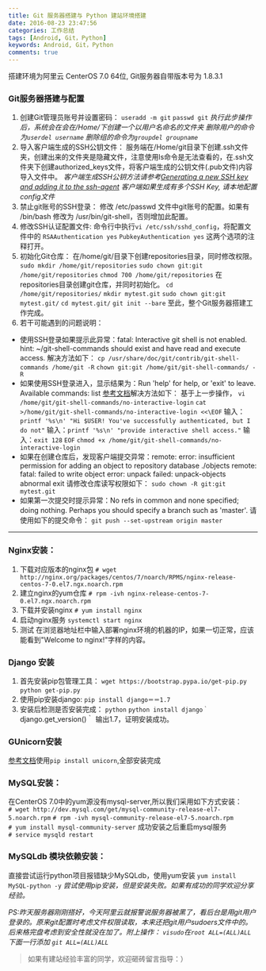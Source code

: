 ```yaml
---
title: Git 服务器搭建与 Python 建站环境搭建
date: 2016-08-23 23:47:56
categories: 工作总结
tags: [Android, Git，Python]
keywords: Android, Git，Python
comments: true
---
```


搭建环境为阿里云 CenterOS 7.0 64位,
Git服务器自带版本号为 1.8.3.1

### Git服务器搭建与配置
1. 创建Git管理员账号并设置密码：
`useradd -m git`
`passwd git`
*执行此步操作后，系统会在会在/Home/下创建一个以用户名命名的文件夹*
*删除用户的命令为`userdel username`*
*删除组的命令为`groupdel groupname`*
2. 导入客户端生成的SSH公钥文件：
服务端在/Home/git目录下创建.ssh文件夹，创建出来的文件夹是隐藏文件，注意使用ls命令是无法查看的，在.ssh文件夹下创建authorized_keys文件，将客户端生成的公钥文件(.pub文件)内容导入文件中。
*客户端生成SSH公钥方法请参考[Generating a new SSH key and adding it to the ssh-agent](https://help.github.com/articles/generating-a-new-ssh-key-and-adding-it-to-the-ssh-agent/)*
*客户端如果生成有多个SSH Key, 请本地配置config文件*
3. 禁止git账号的SSH登录：
修改 /etc/passwd 文件中git账号的配置。如果有 /bin/bash 修改为 /usr/bin/git-shell，否则增加此配置。
4. 修改SSH认证配置文件:
命令行中执行`vi /etc/ssh/sshd_config`，将配置文件中的
`RSAAuthentication yes`
`PubkeyAuthentication yes`
这两个选项的注释打开。
5. 初始化Git仓库：
在/home/git/目录下创建repositories目录，同时修改权限。
`sudo mkdir /home/git/repositories`
`sudo chown git:git /home/git/repositories`
`chmod 700 /home/git/repositories`
在repositories目录创建git仓库，并同时初始化。
`cd /home/git/repositories/`
`mkdir mytest.git`
`sudo chown git:git mytest.git/`
`cd mytest.git/`
`git init --bare`
至此，整个Git服务器搭建工作完成。
7. 若干可能遇到的问题说明：
  - 使用SSH登录如果提示此异常：fatal: Interactive git shell is not enabled. hint: ~/git-shell-commands should exist and have read and execute access.
  解决方法如下：
  `cp /usr/share/doc/git/contrib/git-shell-commands /home/git -R`
  `chown git:git /home/git/git-shell-commands/ -R`
  - 如果使用SSH登录进入，显示结果为：Run 'help' for help, or 'exit' to leave.  Available commands:
list
  [参考文档](https://git-scm.com/docs/git-shell)解决方法如下：
  基于上一步操作，
  `vi /home/git/git-shell-commands/no-interactive-login`
  `cat >/home/git/git-shell-commands/no-interactive-login <<\EOF`
  输入：`printf '%s\n' "Hi $USER! You've successfully authenticated, but I do not"`
  输入：`printf '%s\n' "provide interactive shell access."`
  输入：`exit 128`
  `EOF`
  `chmod +x /home/git/git-shell-commands/no-interactive-login`
  - 如果在创建仓库后，发现客户端提交异常：remote: error: insufficient permission for adding an object to repository database ./objects
  remote: fatal: failed to write object
  error: unpack failed: unpack-objects abnormal exit
  请修改仓库读写权限如下：
  `sudo chown -R git:git mytest.git`
  - 如果第一次提交时提示异常：No refs in common and none specified; doing nothing.
  Perhaps you should specify a branch such as 'master'.
  请使用如下的提交命令：
  `git push --set-upstream origin master`

***

### Nginx安装：
1. 下载对应版本的nginx包
`# wget http://nginx.org/packages/centos/7/noarch/RPMS/nginx-release-centos-7-0.el7.ngx.noarch.rpm`
2. 建立nginx的yum仓库
`# rpm -ivh nginx-release-centos-7-0.el7.ngx.noarch.rpm`
3. 下载并安装nginx
`# yum install nginx`
4. 启动nginx服务
`systemctl start nginx`
5. 测试
在浏览器地址栏中输入部署nginx环境的机器的IP，如果一切正常，应该能看到"Welcome to nginx!"字样的内容。

### Django 安装
1. 首先安装pip包管理工具：
`wget https://bootstrap.pypa.io/get-pip.py`
`python get-pip.py`
2. 使用pip安装django:
`pip install django＝＝1.7`
3. 安装后检测是否安装完成：
`python`
`python install django｀
`django.get_version()｀
输出1.7，证明安装成功。

### GUnicorn安装
[参考文档](http://docs.gunicorn.org/en/latest/install.html)使用`pip install unicorn`,全部安装完成


### MySQL安装：
在CenterOS 7.0中的yum源没有mysql-server,所以我们采用如下方式安装：
`# wget http://dev.mysql.com/get/mysql-community-release-el7-5.noarch.rpm`
`# rpm -ivh mysql-community-release-el7-5.noarch.rpm`
`# yum install mysql-community-server`
成功安装之后重启mysql服务
`# service mysqld restart`


### MySQLdb 模块依赖安装：
直接尝试运行python项目报错缺少MySQLdb，使用yum安装
`yum install MySQL-python -y`
*尝试使用pip安装，但是安装失败。如果有成功的同学欢迎分享经验。*

*PS:昨天服务器刚刚搭好，今天阿里云就报警说服务器被黑了，看后台是用git用户登录的。原来git配置时考虑文件权限读取，本来还把git用户sudoers文件中的。后来格完盘考虑到安全性就没在加了。附上操作：
`visudo`在`root ALL=(ALL)ALL`下面一行添加 `git ALL=(ALL)ALL`*

>如果有建站经验丰富的同学，欢迎砸砖留言指导：）
